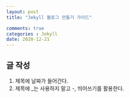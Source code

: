 ```yaml
---
layout: post
title: "Jekyll 블로그 만들기 가이드"

comments: true
categories : Jekyll
date: 2020-12-21
---
```


글 작성
----------
 1. 제목에 날짜가 들어간다.
 2. 제목에 _는 사용하지 말고 -, 띄어쓰기를 활용한다.
